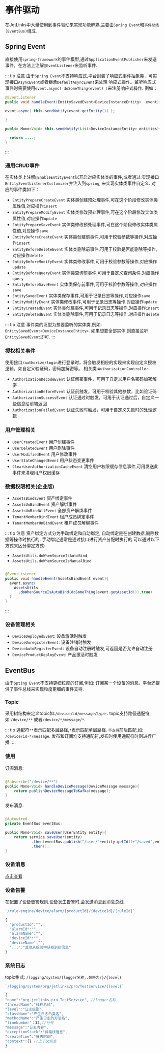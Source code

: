 # 事件驱动

在JetLinks中大量使用到事件驱动来实现功能解耦,主要由`Spring Event`和`事件总线(EventBus)`组成.

## Spring Event

直接使用`spring-framework`的事件模型,通过`ApplicationEventPublisher`来发送事件，在方法上注解`@EventListener`来监听事件.

::: tip 注意
由于`Spring Event`不支持响应式,平台封装了响应式事件抽象类，可实现接口`AsyncEvent`或者继承`DefaultAsyncEvent`来处理
响应式操作。监听响应式事件时需要使用`event.async( doSomeThing(event) )`来注册响应式操作. 例如：

```java
@EventListener
public void handleEvent(EntitySavedEvent<DeviceInstanceEntity>  event){

event.async( this.sendNotify(event.getEntity()) );
  
}

public Mono<Void> this.sendNotify(List<DeviceInstanceEntity> entities){

  return ....;
}
```
:::

### 通用CRUD事件

在实体类上注解`@EnableEntityEvent`以开启对应实体类的事件,或者通过:实现接口`EntityEventListenerCustomizer`并注入到`spring`,
来实现实体类事件自定义.
对应的事件类如下：

+ `EntityPrepareCreateEvent` 实体类创建预处理事件,可在这个阶段修改实体类属性值,对应操作`insert`
+ `EntityPrepareModifyEvent` 实体类修改预处理事件,可在这个阶段修改实体类属性值,对应操作`update`
+ `EntityPrepareSaveEvent` 实体类修改预处理事件,可在这个阶段修改实体类属性值,对应操作`save`
+ `EntityBeforeCreateEvent` 实体类创建前事件,可用于校验参数等操作,对应操作`insert`
+ `EntityBeforeDeleteEvent` 实体类删除前事件,可用于校验是否能删除等操作,对应操作`delete`
+ `EntityBeforeModifyEvent` 实体类修改事件,可用于校验参数等操作,对应操作`update`
+ `EntityBeforeQueryEvent` 实体类查询前事件,可用于自定义查询条件,对应操作`query`
+ `EntityBeforeSaveEvent` 实体类保存前事件,可用于校验参数等操作,对应操作`save`
+ `EntitySavedEvent` 实体类保存事件,可用于记录日志等操作,对应操作`save`
+ `EntityModifyEvent` 实体类修改事件,可用于记录日志等操作,对应操作`update`
+ `EntityCreatedEvent` 实体类创建事件,可用于记录日志等操作,对应操作`insert`
+ `EntityDeletedEvent` 实体类删除事件,可用于记录日志等操作,对应操作`delete`

::: tip 注意
事件类的泛型为想要监听的实体类,例如: `EntitySavedEvent<DeviceInstanceEntity>`.
如果想要全部实体,则直接监听`EntitySavedEvent`即可.
:::

### 授权相关事件

使用接口`/authorize/login`进行登录时，将会触发相应的实现来实现自定义授权逻辑，如自定义验证码，密码加解密等。
相关类:`AuthorizationController`

+ `AuthorizationDecodeEvent` 认证解密事件，可用于自定义用户名密码加密解密
+ `AuthorizationBeforeEvent` 认证前触发，可用于校验其他参数，比如验证码
+ `AuthorizationSuccessEvent` 认证通过时触发，可用于认证通过后，自定义一些信息给前端返回
+ `AuthorizationFailedEvent` 认证失败时触发，可用于自定义失败时的处理逻辑

### 用户管理相关

+ `UserCreatedEvent` 用户创建事件
+ `UserDeletedEvent` 用户删除事件
+ `UserModifiedEvent` 用户修改事件
+ `UserStateChangedEvent` 用户状态变更事件
+ `ClearUserAuthorizationCacheEvent` 清空用户权限缓存信息事件,可用发送此事件来清理用户权限缓存

### 数据权限相关(企业版)

+ `AssetsBindEvent` 资产绑定事件
+ `AssetsUnBindEvent` 资产解绑事件
+ `AssetsUnBindAllEvent` 全部资产解绑事件
+ `TenantMemberBindEvent` 租户成员绑定事件
+ `TenantMemberUnBindEvent` 租户成员解绑事件

::: tip 注意
资产绑定方式分为手动绑定和自动绑定, 自动绑定是在创建数据,删除数据等操作时执行的.
手动绑定通常是通过接口进行资产分配时执行的.可以通过以下方式来区分绑定方式:

+ `AssetsUtils.doWhenSourceIsAutoBind`
+ `AssetsUtils.doWhenSourceIsManualBind`

```java

@EventListener
public void handleEvent(AssetsBindEvent event){
  event.async(
    AssetsUtils
      .doWhenSourceIsAutoBind(doSomeThing(event.getAssetId()),true)
  )
}

```
:::

### 设备管理相关

+ `DeviceDeployedEvent`: 设备激活时触发
+ `DeviceUnregisterEvent`: 设备注销时触发
+ `DeviceAutoRegisterEvent`: 设备自动注册时触发,可返回是否允许自动注册
+ `DeviceProductDeployEvent`: 产品激活时触发

## EventBus

由于`Spting Event`不支持更细粒度的订阅,例如: 订阅某一个设备的消息。平台还提供了事件总线来实现粒度更细的事件支持.

### Topic

采用树结构来定义topic如:`/device/id/message/type` .
topic支持路径通配符,如:`/device/**` 或者`/device/*/message/*`.

::: tip
通配符`**`表示匹配多层路径,`*`表示匹配单层路径. `不支持`前后匹配,如: `/device/id-*/message`.
发布和订阅均支持通配符,发布时使用通配符时则进行广播.
:::

### 使用

订阅消息:

```java

@Subscribe("/device/**")
public Mono<Void> handleDeviceMessage(DeviceMessage message){
    return publishDeviecMessageToKafka(message);
}

```

发布消息:

```java

@Autowired
private EventBus eventBus;

public Mono<Void> saveUser(UserEntity entity){
    return service.saveUser(entity)
            .then(eventBus.publish("/user/"+entity.getId()+"/saved",entity))
            .then();
}

```

### 设备消息
 
 [点击查看](../best-practices/start.md#设备消息对应事件总线topic)

### 设备告警

在配置了设备告警规则,设备发生告警时,会发送消息到消息总线.

```js
`/rule-engine/device/alarm/{productId}/{deviceId}/{ruleId}`

{
  "productId":"",
  "alarmId":"",
  "alarmName":"",
  "deviceId":"",
  "deviceName":"",
  "...":"其他从规则中获取到到信息"
}
```

### 系统日志

topic格式: `/logging/system/{logger名称,.替换为/}/{level}`.

```js
`/logging/system/org/jetlinks/pro/TestService/{level}`

{
"name":"org.jetlinks.pro.TestService", //logger名称
"threadName":"线程名称",
"level":"日志级别",
"className":"产生日志的类名",
"methodName":"产生日志的方法名",
"lineNumber"：32,//行号
"message":"日志内容",
"exceptionStack":"异常栈信息",
"createTime":"日志时间",
"context":{} //上下文信息
}

```